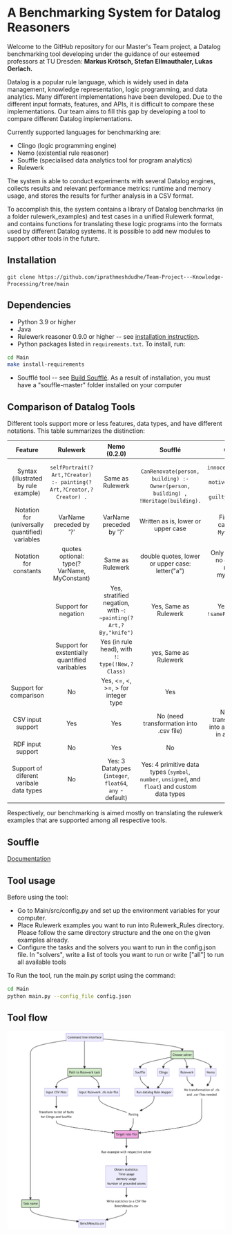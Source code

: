 # A Benchmarking System for Datalog Reasoners


Welcome to the GitHub repository for our Master's Team project, a Datalog benchmarking tool developing under the guidance of our esteemed professors at TU Dresden: **Markus Krötsch, Stefan 
Ellmauthaler, Lukas Gerlach.** 

Datalog is a popular rule language, which is widely used in data management, knowledge representation, logic programming, and data analytics. Many different implementations have been developed. 
Due to the different input formats, features, and APIs, it is difficult to compare these implementations. Our team aims to fill this gap by developing a tool to compare different Datalog implementations.  

Currently supported languages for benchmarking are:
* Clingo (logic programming engine)
* Nemo (existential rule reasoner)
* Souffle (specialised data analytics tool for program analytics)
* Rulewerk

The system is able to conduct experiments with several Datalog engines, collects results and relevant performance metrics: runtime and memory usage, and stores the results for further analysis in 
a CSV format.

To accomplish this, the system contains a library of Datalog benchmarks (in a folder rulewerk_examples) and test cases in a unified Rulewerk format, and contains functions for translating these 
logic programs into the  formats  used by different Datalog systems. It is possible to add new modules to support other tools in the future.



## Installation

```shell
git clone https://github.com/iprathmeshdudhe/Team-Project---Knowledge-Processing/tree/main
```

## Dependencies

* Python 3.9 or higher   
* Java 
* Rulewerk reasoner 0.9.0 or higher -- see [installation instruction](https://github.com/knowsys/rulewerk).
* Python packages listed in `requirements.txt`. To install, run:
```bash
cd Main
make install-requirements
````
* Soufflé tool  -- see  [Build Soufflé](https://souffle-lang.github.io/index.html). As a result of installation, you must have a  "souffle-master" folder installed on your computer  

## Comparison of Datalog Tools
Different tools support more or less features, data types, and  have different notations. This table summarizes the distinction:

|                   **Feature**                   |                            **Rulewerk**                             |       **Nemo (0.2.0)**        |                                           **Soufflé**                                           |                               **Clingo**                               |
|:-----------------------------------------------:|:-------------------------------------------------------------------:|:---------------------:|:-----------------------------------------------------------------------------------------------:|:----------------------------------------------------------------------:|
|      Syntax (illustrated by rule example)       | `selfPortrait(?Art,?Creator) :- painting(?Art,?Creator,?Creator) .` |   Same as Rulewerk    |     <br/>`CanRenovate(person, building) :- Owner(person, building) , !Heritage(building).`      |      `innocent(Suspect) :- motive(Suspect), not guilty(Suspect).`      |
| Notation for (universally quantified) variables |                       VarName preceded by '?'                       |   VarName preceded by '?'    |                               Written as is, lower or upper case                                |                 First letter captalized: `Myvariable`                  |
|             Notation for constants              |             quotes optional: type(?VarName, MyConstant)             |   Same as Rulewerk    |                         double quotes, lower or upper case: letter("a")                         |             Only lowercase, no quotation marks: myconstant             |
    |              Support for negation               |  Yes, stratified negation, with `~`: `∼painting(?Art,?By,"knife")`  | Yes, Same as Rulewerk |                               Yes, with `!`: `!samePerson(X, Y)`                                | Yes, classical & stratified negation: `not samePerson` / `~samePerson` |`
    | Support for exstentially quantified varibables  |          Yes (in rule head), with `!`: `type(!New,?Class)`          |          yes, Same as Rulewerk          |                                               No                                                |                                   No                                   |
|             Support for comparison              |                                 No                                  |          Yes, <=, <, >=, > for integer type          |                                               Yes                                               |                                  Yes                                   |
|                CSV input support                |                                 Yes                                 |          Yes          |                             No (need transformation into .csv file)                             |      No (need transformation into a list of facts in a rule file)      |
|                RDF input support                |                                 No                                  |          Yes          |                                               No                                                |      No |
|     Support of diferent varibale data types     |                                 No                                  |           Yes: 3 Datatypes (`integer`, `float64`, `any` - default)           | Yes: 4 primitive data types (`symbol`, `number`, `unsigned`, and `float`) and custom data types |                                   ?                                    |

Respectively, our benchmarking is aimed mostly on translating the rulewerk examples that are supported among all respective tools. 

## Souffle
[Documentation](https://souffle-lang.github.io/index.html)

## Tool usage
Before using the tool:
* Go to Main/src/config.py and set up the environment variables for your computer.
* Place Rulewerk examples you want to run into Rulewerk_Rules directory. Please follow the same directory structure and the one on the given examples already.
* Configure the tasks and the solvers you want to run in the config.json file. In "solvers", write a list of tools you want to run or write ["all"] to run all available tools

To Run the tool, run the main.py script using the command:

```bash
cd Main
python main.py --config_file config.json
```

## Tool flow
<img src="./Tool flow.png"> 

